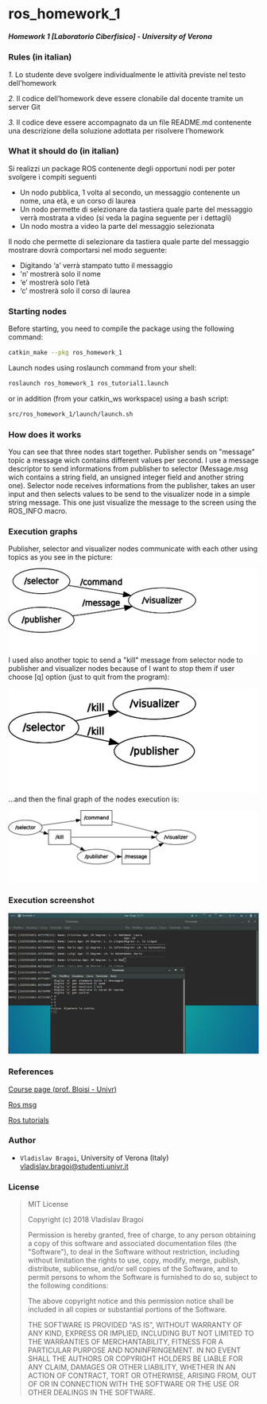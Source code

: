 # ros_homework_1 #
##### Homework 1 [Laboratorio Ciberfisico] - University of Verona #####

### Rules (in italian) ###
*1.* Lo studente deve svolgere individualmente le attività previste nel testo dell’homework

*2.* Il codice dell’homework deve essere clonabile dal docente tramite un server Git

*3.* Il codice deve essere accompagnato da un file README.md contenente una descrizione della soluzione adottata per risolvere l’homework

### What it should do (in italian) ###
Si realizzi un package ROS contenente degli opportuni nodi 
per poter svolgere i compiti seguenti

* Un nodo pubblica, 1 volta al secondo, un messaggio contenente un nome, una età, e un corso di laurea 
* Un nodo permette di selezionare da tastiera quale parte del messaggio verrà mostrata a video (si veda la pagina seguente per i dettagli) 
* Un nodo mostra a video la parte del messaggio selezionata 

Il nodo che permette di selezionare da tastiera quale parte del messaggio mostrare dovrà comportarsi nel modo seguente:

* Digitando ‘a’ verrà stampato tutto il messaggio
* 'n’ mostrerà solo il nome
* ‘e’ mostrerà solo l’età
* ‘c’ mostrerà solo il corso di laurea

### Starting nodes ###
Before starting, you need to compile the package using the following command:
```sh
catkin_make --pkg ros_homework_1
```
Launch nodes using roslaunch command from your shell:
```sh
roslaunch ros_homework_1 ros_tutorial1.launch
```
or in addition (from your catkin_ws workspace) using a bash script:
```sh
src/ros_homework_1/launch/launch.sh
```

### How does it works ###
You can see that three nodes start together. Publisher sends on "message" topic a message wich contains different values per second. I use a message descriptor to send informations from publisher to selector (Message.msg wich contains a string field, an unsigned integer field and another string one). Selector node receives informations from the publisher, takes an user input and then selects values to be send to the visualizer node in a simple string message. This one just visualize the message to the screen using the ROS_INFO macro.

### Execution graphs ###
Publisher, selector and visualizer nodes communicate with each other using topics as you see in the picture: <br/>

![Execution graph](images/cmd_msg_topics.svg)
<br/>I used also another topic to send a "kill" message from selector node to publisher and visualizer nodes because of I want to stop them if user choose [q] option (just to quit from the program): <br/>

![Kill topic](images/killtopic.svg)
<br/>...and then the final graph of the nodes execution is: 

![Full execution graph](images/full_process.svg)

### Execution screenshot ###
![Nodes execution](images/screenshot.png)

### References ###
[Course page (prof. Bloisi - Univr)](profs.scienze.univr.it/~bloisi/corsi/ciberfisico.html)

[Ros msg](http://wiki.ros.org/msg)

[Ros tutorials](http://wiki.ros.org/ROS/Tutorials)

### Author ###

* `Vladislav Bragoi`, University of Verona (Italy) [vladislav.bragoi@studenti.univr.it](mailto:vladislav.bragoi@studenti.univr.it)

### License ###

> MIT License
>
> Copyright (c) 2018 Vladislav Bragoi
> 
> Permission is hereby granted, free of charge, to any person obtaining a copy
> of this software and associated documentation files (the "Software"), to deal
> in the Software without restriction, including without limitation the rights
> to use, copy, modify, merge, publish, distribute, sublicense, and/or sell
> copies of the Software, and to permit persons to whom the Software is
> furnished to do so, subject to the following conditions:
> 
> The above copyright notice and this permission notice shall be included in all
> copies or substantial portions of the Software.
> 
> THE SOFTWARE IS PROVIDED "AS IS", WITHOUT WARRANTY OF ANY KIND, EXPRESS OR
> IMPLIED, INCLUDING BUT NOT LIMITED TO THE WARRANTIES OF MERCHANTABILITY,
> FITNESS FOR A PARTICULAR PURPOSE AND NONINFRINGEMENT. IN NO EVENT SHALL THE
> AUTHORS OR COPYRIGHT HOLDERS BE LIABLE FOR ANY CLAIM, DAMAGES OR OTHER
> LIABILITY, WHETHER IN AN ACTION OF CONTRACT, TORT OR OTHERWISE, ARISING FROM,
> OUT OF OR IN CONNECTION WITH THE SOFTWARE OR THE USE OR OTHER DEALINGS IN THE
> SOFTWARE.
 